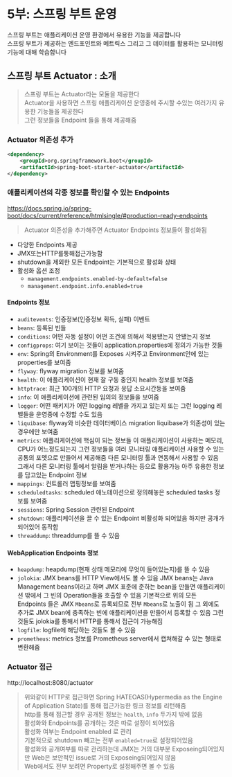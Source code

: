 # 5부: 스프링 부트 운영
스프링 부트는 애플리케이션 운영 환경에서 유용한 기능을 제공합니다  
스프링 부트가 제공하는 엔드포인트와 메트릭스 그리고 그 데이터를 활용하는 모니터링 기능에 대해 학습합니다  

## 스프링 부트 Actuator : 소개
> 스프링 부트는 Actuator라는 모듈을 제공한다  
> Actuator을 사용하면 스프링 애플리케이션 운영중에 주시할 수있는 여러가지 유용한 기능들을 제공한다  
> 그런 정보들을 Endpoint 들을 통해 제공해줌  

### Actuator 의존성 추가
```xml
<dependency>
    <groupId>org.springframework.boot</groupId>
    <artifactId>spring-boot-starter-actuator</artifactId>
</dependency>
```

### 애플리케이션의 각종 정보를 확인할 수 있는 Endpoints
https://docs.spring.io/spring-boot/docs/current/reference/htmlsingle/#production-ready-endpoints
> Actuator 의존성을 추가해주면 Actuator Endpoints 정보들이 활성화됨  
  
- 다양한 Endpoints 제공
- JMX또는HTTP를통해접근가능함
- shutdown을 제외한 모든 Endpoint는 기본적으로 ​활성화​ 상태
- 활성화 옵션 조정
  - `management.endpoints.enabled-by-default=false`
  - `management.endpoint.info.enabled=true`

#### Endpoints 정보
- `auditevents`: 인증정보(인증정보 획득, 실패) 이벤트
- `beans`: 등록된 빈들
- `conditions`: 어떤 자동 설정이 어떤 조건에 의해서 적용됐는지 안됐는지 정보
- `configprops`: 여기 보이는 것들이 application.properties에 정의가 가능한 것들
- `env`: Spring의 Environment를 Exposes 시켜주고 Environment안에 있는 properties를 보여줌
- `flyway`: flyway migration 정보를 보여줌
- `health`: 이 애플리케이션이 현재 잘 구동 중인지 health 정보를 보여줌
- `httptrace`: 최근 100개의 HTTP 요청과 응답 소요시간등을 보여줌
- `info`: 이 애플리케이션에 관련된 임의의 정보들을 보여줌
- `logger`: 어떤 패키지가 어떤 logging 레벨을 가지고 있는지 또는 그런 logging 레벨들을 운영중에 수정할 수도 있음
- `liquibase`: flyway와 비슷한 데이터베이스 migration liquibase가 의존성이 있는 경우에만 보여줌
- `metrics`: 애플리케이션에 핵심이 되는 정보들 이 애플리케이션이 사용하는 메모리, CPU가 어느정도되는지
  그런 정보들을 여러 모니터링 애플리케이션 사용할 수 있는 공통의 포멧으로 만들어서 제공해줌
  다른 모니터링 툴과 연동해서 사용할 수 있음 그래서 다른 모니터링 툴에서 알림을 받거나하는 등으로 활용가능
  아주 유용한 정보를 담고있는 Endpoint 정보
- `mappings`: 컨트롤러 맵핑정보를 보여줌
- `scheduledtasks`: scheduled 애노테이션으로 정의해놓은 scheduled tasks 정보를 보여줌
- `sessions`: Spring Session 관련된 Endpoint
- `shutdown`: 애플리케이션을 끌 수 있는 Endpoint 비활성화 되어있음 하지만 공개가 되어있어 동작함
- `threaddump`: threaddump를 뜰 수 있음

#### WebApplication Endpoints 정보
- `heapdump`: heapdump(현재 상태 메모리에 무엇이 들어있는지)를 뜰 수 있음
- `jolokia`: JMX beans를 HTTP View에서도 볼 수 있음
  JMX beans는 Java Management beans이라고 하며 JMX 표준에 준하는 bean을 만들면
  애플리케이션 밖에서 그 빈의 Operation들을 호출할 수 있음
  기본적으로 위의 모든 Endpoints 들은 JMX `Mbeans`로 등록되므로 전부 `Mbeans`로 노출이 됨
  그 외에도 추가로 JMX bean에 충족하는 빈에 애플리케이션을 만들어서 등록할 수 있음
  그런 것들도 jolokia를 통해서 HTTP를 통해서 접근이 가능해짐
- `logfile`: logfile에 해당하는 것들도 볼 수 있음
- `prometheus`: metrics 정보를 Prometheus server에서 캡쳐해갈 수 있는 형태로 변환해줌

### Actuator 접근
http://localhost:8080/actuator  
  
> 위와같이 HTTP로 접근하면 Spring HATEOAS(Hypermedia as the Engine of Application State)를 통해 접근가능한 링크 정보를 리턴해줌  
> http를 통해 접근할 경우 공개된 정보는 `health`, `info` 두가지 밖에 없음  
> 활성화와 Endpoints를 공개하는 것은 따로 설정이 되어있음  
> 활성화 여부는 Endpoint enabled 로 관리  
> 기본적으로 shutdown 빼고는 전부 `enabled=true`로 설정되어있음  
> 활성화와 공개여부를 따로 관리하는데 JMX는 거의 대부분 Exposeing되어있지만 Web은 보안적인 issue로 거의 Exposeing되어있지 않음  
> Web에서도 전부 보려면 Property로 설정해주면 볼 수 있음